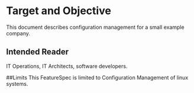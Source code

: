 # Target and Objective
This document describes configuration management for a small example company.

## Intended Reader
IT Operations, IT Architects, software developers.

##Limits
This FeatureSpec is limited to Configuration Management of linux systems.
